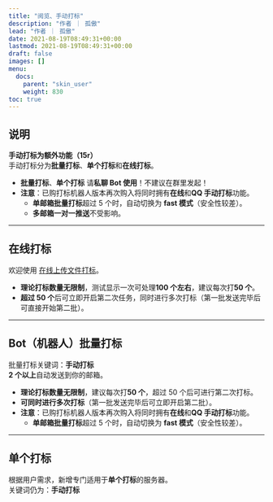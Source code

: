 ```yaml
---
title: "阅览、手动打标"
description: "作者 ｜ 孤傲"
lead: "作者 ｜ 孤傲"
date: 2021-08-19T08:49:31+00:00
lastmod: 2021-08-19T08:49:31+00:00
draft: false
images: []
menu:
  docs:
    parent: "skin_user"
    weight: 830
toc: true
---
```


## 说明

**手动打标为额外功能（15r）**  
手动打标分为**批量打标**、**单个打标**和**在线打标**。

- **批量打标**、**单个打标** 请**私聊 Bot 使用**！不建议在群里发起！
- **注意**：已购打标机器人版本再次购入将同时拥有**在线**和**QQ 手动打标**功能。  
  - **单邮箱批量打标**超过 5 个时，自动切换为 **fast 模式**（安全性较差）。  
  - **多邮箱一对一推送**不受影响。

---

## 在线打标

欢迎使用 [在线上传文件打标](https://beautify.gushao.club/docs/extra_service/skin/skinuploadhand/)。

- **理论打标数量无限制**，测试显示一次可处理**100 个左右**，建议每次打**50 个**。
- **超过 50 个**后可立即开启第二次任务，同时进行多次打标（第一批发送完毕后可直接开始第二批）。

---

## Bot（机器人）批量打标

批量打标关键词：**手动打标**  
**2 个以上**自动发送到你的邮箱。

- **理论打标数量无限制**，建议每次打**50 个**，超过 50 个后可进行第二次打标。
- **可同时进行多次打标**（第一批发送完毕后可立即开启第二批）。
- **注意**：已购打标机器人版本再次购入将同时拥有**在线**和**QQ 手动打标**功能。  
  - **单邮箱批量打标**超过 5 个时，自动切换为 **fast 模式**（安全性较差）。  

---

## 单个打标

根据用户需求，新增专门适用于**单个打标**的服务器。  
关键词仍为：**手动打标**

